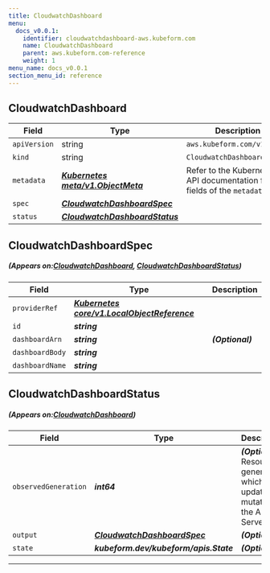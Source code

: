 ```yaml
---
title: CloudwatchDashboard
menu:
  docs_v0.0.1:
    identifier: cloudwatchdashboard-aws.kubeform.com
    name: CloudwatchDashboard
    parent: aws.kubeform.com-reference
    weight: 1
menu_name: docs_v0.0.1
section_menu_id: reference
---
```


## CloudwatchDashboard
| Field | Type | Description |
| ------ | ----- | ----------- |
| `apiVersion` | string | `aws.kubeform.com/v1alpha1` |
|    `kind` | string | `CloudwatchDashboard` |
| `metadata` | ***[Kubernetes meta/v1.ObjectMeta](https://kubernetes.io/docs/reference/generated/kubernetes-api/v1.13/#objectmeta-v1-meta)***|Refer to the Kubernetes API documentation for the fields of the `metadata` field.|
| `spec` | ***[CloudwatchDashboardSpec](#CloudwatchDashboardSpec)***||
| `status` | ***[CloudwatchDashboardStatus](#CloudwatchDashboardStatus)***||
## CloudwatchDashboardSpec
##### (Appears on:[CloudwatchDashboard](#CloudwatchDashboard), [CloudwatchDashboardStatus](#CloudwatchDashboardStatus))
| Field | Type | Description |
| ------ | ----- | ----------- |
| `providerRef` | ***[Kubernetes core/v1.LocalObjectReference](https://kubernetes.io/docs/reference/generated/kubernetes-api/v1.13/#localobjectreference-v1-core)***||
| `id` | ***string***||
| `dashboardArn` | ***string***| ***(Optional)*** |
| `dashboardBody` | ***string***||
| `dashboardName` | ***string***||
## CloudwatchDashboardStatus
##### (Appears on:[CloudwatchDashboard](#CloudwatchDashboard))
| Field | Type | Description |
| ------ | ----- | ----------- |
| `observedGeneration` | ***int64***| ***(Optional)*** Resource generation, which is updated on mutation by the API Server.|
| `output` | ***[CloudwatchDashboardSpec](#CloudwatchDashboardSpec)***| ***(Optional)*** |
| `state` | ***kubeform.dev/kubeform/apis.State***| ***(Optional)*** |
---
